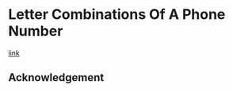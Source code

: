 # Letter Combinations Of A Phone Number
[link](https://leetcode.com/problems/letter-combinations-of-a-phone-number)

## Acknowledgement